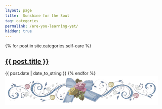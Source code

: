 ```yaml
---
layout: page
title:  Sunshine for the Soul
tag: categories
permalink: /are-you-learning-yet/
hidden: true
---
```


{% for post in site.categories.self-care %}
<h2 class="post-title">
	<a href="{{ post.url }}">
		{{ post.title }}
	</a>
</h2>

<span class="post-date">{{ post.date | date_to_string }}</span>
{% endfor %}
<img style="margin: auto;" src="/images/rosedivider.gif">